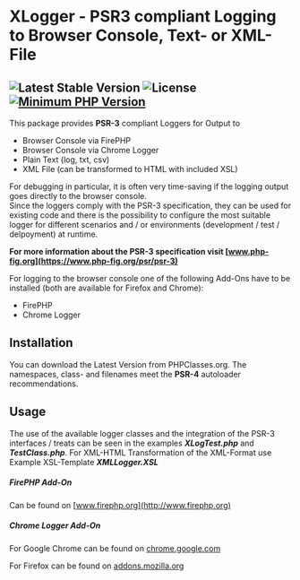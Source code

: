 ﻿# XLogger - PSR3 compliant Logging to Browser Console, Text- or XML-File

![Latest Stable Version](https://img.shields.io/badge/release-v1.0.0-brightgreen.svg) ![License](https://img.shields.io/packagist/l/gomoob/php-pushwoosh.svg) [![Minimum PHP Version](https://img.shields.io/badge/php-%3E%3D%207.4-8892BF.svg)](https://php.net/)
----------
This package provides **PSR-3** compliant Loggers for Output to
- Browser Console via FirePHP
- Browser Console via Chrome Logger
- Plain Text (log, txt, csv)
- XML File (can be transformed to HTML with included XSL)

For debugging in particular, it is often very time-saving if the logging output goes directly to the browser console.  
Since the loggers comply with the PSR-3 specification, they can be used for existing code and there is the possibility to configure the most suitable logger for different scenarios and / or environments (development / test / delpoyment) at runtime.

**For more information about the PSR-3 specification visit [www.php-fig.org](https://www.php-fig.org/psr/psr-3)**

For logging to the browser console one of the following Add-Ons have to be installed (both are available for Firefox and Chrome):
- FirePHP
- Chrome Logger
 
## Installation   
You can download the  Latest Version from PHPClasses.org. The namespaces, class- and filenames meet the **PSR-4** autoloader recommendations.

## Usage
The use of the available logger classes and the integration of the PSR-3 interfaces / treats can be seen in the examples ***XLogTest.php*** and ***TestClass.php***.
For XML-HTML Transformation of the XML-Format use Example XSL-Template ***XMLLogger.XSL***

##### FirePHP Add-On
Can be found on [www.firephp.org](http://www.firephp.org)

##### Chrome Logger Add-On
For Google Chrome can be found on
[chrome.google.com](https://chrome.google.com/webstore/detail/chrome-logger/noaneddfkdjfnfdakjjmocngnfkfehhd)  

For Firefox can be found on [addons.mozilla.org](https://addons.mozilla.org/de/firefox/addon/chromelogger/)
